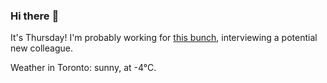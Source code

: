 ### Hi there :wave:

It's Thursday! I'm probably working for [this bunch](https://github.com/kohofinancial), interviewing a potential new colleague.

Weather in Toronto: sunny, at -4°C.
